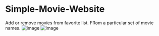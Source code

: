 # Simple-Movie-Website
Add or remove movies from favorite list.
FRom a particular set of movie names.
![image](https://user-images.githubusercontent.com/94165270/143199144-633b7cf5-a07a-4eb2-b0ff-732a6dc74134.png)
![image](https://user-images.githubusercontent.com/94165270/143199187-d4400409-1f9d-454b-bd31-d444f00036b9.png)


